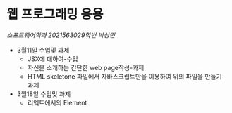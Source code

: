 # 웹 프로그래밍 응용

*소프트웨어학과 2021563029학번 박상민*

- 3월11일 수업및 과제
  - JSX에 대하여-수업
  - 자신을 소개하는 간단한 web page작성-과제
  - HTML skeletone 파일에서 자바스크립트만을 이용하여 위의 파일을 만들기-과제
- 3월18일 수업밎 과제
  - 리엑트에서의 Element
